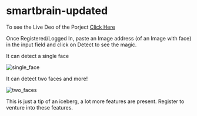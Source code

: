 # smartbrain-updated

To see the Live Deo of the Porject [Click Here](https://smartbrain-face-reg-app.herokuapp.com/)

Once Registered/Logged In, paste an Image address (of an Image with face) in the input field and click on Detect to 
see the magic.

It can detect a single face

![single_face](https://user-images.githubusercontent.com/65464535/125629890-b13432a8-8b56-4a09-bbd7-2e66e779691a.png)


It can detect two faces and more!

![two_faces](https://user-images.githubusercontent.com/65464535/125629363-45aa42ac-98d8-4c99-a230-f9e8ce44c270.png)

This is just a tip of an iceberg, a lot more features are present. Register to venture into these features.


